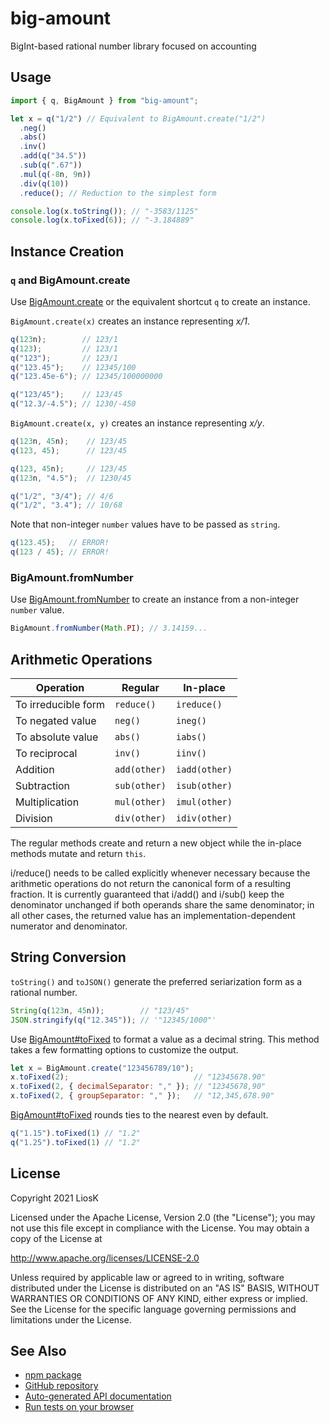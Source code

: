 # big-amount

BigInt-based rational number library focused on accounting

## Usage

```javascript
import { q, BigAmount } from "big-amount";

let x = q("1/2") // Equivalent to BigAmount.create("1/2")
  .neg()
  .abs()
  .inv()
  .add(q("34.5"))
  .sub(q(".67"))
  .mul(q(-8n, 9n))
  .div(q(10))
  .reduce(); // Reduction to the simplest form

console.log(x.toString()); // "-3583/1125"
console.log(x.toFixed(6)); // "-3.184889"
```

## Instance Creation

### `q` and BigAmount.create

Use [BigAmount.create] or the equivalent shortcut `q` to create an instance.

`BigAmount.create(x)` creates an instance representing _x/1_.

```javascript
q(123n);        // 123/1
q(123);         // 123/1
q("123");       // 123/1
q("123.45");    // 12345/100
q("123.45e-6"); // 12345/100000000

q("123/45");    // 123/45
q("12.3/-4.5"); // 1230/-450
```

`BigAmount.create(x, y)` creates an instance representing _x/y_.

```javascript
q(123n, 45n);    // 123/45
q(123, 45);      // 123/45

q(123, 45n);     // 123/45
q(123n, "4.5");  // 1230/45

q("1/2", "3/4"); // 4/6
q("1/2", "3.4"); // 10/68
```

Note that non-integer `number` values have to be passed as `string`.

```javascript
q(123.45);   // ERROR!
q(123 / 45); // ERROR!
```

[bigamount.create]: https://liosk.github.io/big-amount/doc/classes/bigamount.html#create

### BigAmount.fromNumber

Use [BigAmount.fromNumber] to create an instance from a non-integer `number`
value.

```javascript
BigAmount.fromNumber(Math.PI); // 3.14159...
```

[bigamount.fromnumber]: https://liosk.github.io/big-amount/doc/classes/bigamount.html#fromnumber

## Arithmetic Operations

| Operation           | Regular      | In-place      |
| ------------------- | ------------ | ------------- |
| To irreducible form | `reduce()`   | `ireduce()`   |
| To negated value    | `neg()`      | `ineg()`      |
| To absolute value   | `abs()`      | `iabs()`      |
| To reciprocal       | `inv()`      | `iinv()`      |
| Addition            | `add(other)` | `iadd(other)` |
| Subtraction         | `sub(other)` | `isub(other)` |
| Multiplication      | `mul(other)` | `imul(other)` |
| Division            | `div(other)` | `idiv(other)` |

The regular methods create and return a new object while the in-place methods
mutate and return `this`.

i/reduce() needs to be called explicitly whenever necessary because the
arithmetic operations do not return the canonical form of a resulting fraction.
It is currently guaranteed that i/add() and i/sub() keep the denominator
unchanged if both operands share the same denominator; in all other cases, the
returned value has an implementation-dependent numerator and denominator.

## String Conversion

`toString()` and `toJSON()` generate the preferred seriarization form as a
rational number.

```javascript
String(q(123n, 45n));        // "123/45"
JSON.stringify(q("12.345")); // '"12345/1000"'
```

Use [BigAmount#toFixed] to format a value as a decimal string. This method takes
a few formatting options to customize the output.

```javascript
let x = BigAmount.create("123456789/10");
x.toFixed(2);                            // "12345678.90"
x.toFixed(2, { decimalSeparator: "," }); // "12345678,90"
x.toFixed(2, { groupSeparator: "," });   // "12,345,678.90"
```

[BigAmount#toFixed] rounds ties to the nearest even by default.

```javascript
q("1.15").toFixed(1) // "1.2"
q("1.25").toFixed(1) // "1.2"
```

[bigamount#tofixed]: https://liosk.github.io/big-amount/doc/classes/bigamount.html#tofixed

## License

Copyright 2021 LiosK

Licensed under the Apache License, Version 2.0 (the "License"); you may not use
this file except in compliance with the License. You may obtain a copy of the
License at

http://www.apache.org/licenses/LICENSE-2.0

Unless required by applicable law or agreed to in writing, software distributed
under the License is distributed on an "AS IS" BASIS, WITHOUT WARRANTIES OR
CONDITIONS OF ANY KIND, either express or implied. See the License for the
specific language governing permissions and limitations under the License.

## See Also

- [npm package](https://www.npmjs.com/package/big-amount)
- [GitHub repository](https://github.com/LiosK/big-amount)
- [Auto-generated API documentation](https://liosk.github.io/big-amount/doc/)
- [Run tests on your browser](https://liosk.github.io/big-amount/test/run_on_browser.html)

